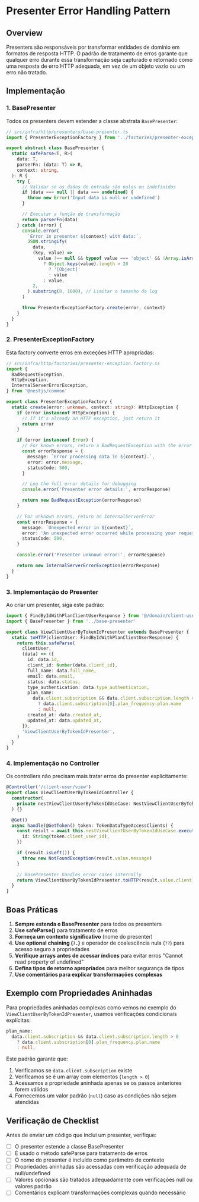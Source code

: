 # Presenter Error Handling Pattern

## Overview

Presenters são responsáveis por transformar entidades de domínio em formatos de resposta HTTP. O padrão de tratamento de erros garante que qualquer erro durante essa transformação seja capturado e retornado como uma resposta de erro HTTP adequada, em vez de um objeto vazio ou um erro não tratado.

## Implementação

### 1. BasePresenter

Todos os presenters devem estender a classe abstrata `BasePresenter`:

```typescript
// src/infra/http/presenters/base-presenter.ts
import { PresenterExceptionFactory } from '../factories/presenter-exception.factory'

export abstract class BasePresenter {
  static safeParse<T, R>(
    data: T,
    parserFn: (data: T) => R,
    context: string,
  ): R {
    try {
      // Validar se os dados de entrada são nulos ou indefinidos
      if (data === null || data === undefined) {
        throw new Error('Input data is null or undefined')
      }

      // Executar a função de transformação
      return parserFn(data)
    } catch (error) {
      console.error(
        `Error in presenter ${context} with data:`,
        JSON.stringify(
          data,
          (key, value) =>
            value !== null && typeof value === 'object' && !Array.isArray(value)
              ? Object.keys(value).length > 20
                ? '[Object]'
                : value
              : value,
          2,
        ).substring(0, 1000), // Limitar o tamanho do log
      )

      throw PresenterExceptionFactory.create(error, context)
    }
  }
}
```

### 2. PresenterExceptionFactory

Esta factory converte erros em exceções HTTP apropriadas:

```typescript
// src/infra/http/factories/presenter-exception.factory.ts
import {
  BadRequestException,
  HttpException,
  InternalServerErrorException,
} from '@nestjs/common'

export class PresenterExceptionFactory {
  static create(error: unknown, context: string): HttpException {
    if (error instanceof HttpException) {
      // If it's already an HTTP exception, just return it
      return error
    }

    if (error instanceof Error) {
      // For known errors, return a BadRequestException with the error message
      const errorResponse = {
        message: `Error processing data in ${context}.`,
        error: error.message,
        statusCode: 500,
      }

      // Log the full error details for debugging
      console.error('Presenter error details:', errorResponse)

      return new BadRequestException(errorResponse)
    }

    // For unknown errors, return an InternalServerError
    const errorResponse = {
      message: `Unexpected error in ${context}`,
      error: 'An unexpected error occurred while processing your request',
      statusCode: 500,
    }

    console.error('Presenter unknown error:', errorResponse)

    return new InternalServerErrorException(errorResponse)
  }
}
```

### 3. Implementação do Presenter

Ao criar um presenter, siga este padrão:

```typescript
import { FindByIdWithPlanClientUserResponse } from '@/domain/client-user/application/repositories/clients-users-repository'
import { BasePresenter } from '../base-presenter'

export class ViewClientUserByTokenIdPresenter extends BasePresenter {
  static toHTTP(clientUser: FindByIdWithPlanClientUserResponse) {
    return this.safeParse(
      clientUser,
      (data) => ({
        id: data.id,
        client_id: Number(data.client_id),
        full_name: data.full_name,
        email: data.email,
        status: data.status,
        type_authentication: data.type_authentication,
        plan_name:
          data.client.subscription && data.client.subscription.length > 0
            ? data.client.subscription[0].plan_frequency.plan.name
            : null,
        created_at: data.created_at,
        updated_at: data.updated_at,
      }),
      'ViewClientUserByTokenIdPresenter',
    )
  }
}
```

### 4. Implementação no Controller

Os controllers não precisam mais tratar erros do presenter explicitamente:

```typescript
@Controller('/client-user/view')
export class ViewClientUserByTokenIdController {
  constructor(
    private nestViewClientUserByTokenIdUseCase: NestViewClientUserByTokenIdUseCase,
  ) {}

  @Get()
  async handle(@GetToken() token: TokenDataTypeAccessClients) {
    const result = await this.nestViewClientUserByTokenIdUseCase.execute({
      id: String(token.client_user_id),
    })

    if (result.isLeft()) {
      throw new NotFoundException(result.value.message)
    }

    // BasePresenter handles error cases internally
    return ViewClientUserByTokenIdPresenter.toHTTP(result.value.client)
  }
}
```

## Boas Práticas

1. **Sempre estenda o BasePresenter** para todos os presenters
2. **Use safeParse()** para tratamento de erros
3. **Forneça um contexto significativo** (nome do presenter)
4. **Use optional chaining (`?.`)** e operador de coalescência nula (`??`) para acesso seguro a propriedades
5. **Verifique arrays antes de acessar índices** para evitar erros "Cannot read property of undefined"
6. **Defina tipos de retorno apropriados** para melhor segurança de tipos
7. **Use comentários para explicar transformações complexas**

## Exemplo com Propriedades Aninhadas

Para propriedades aninhadas complexas como vemos no exemplo do `ViewClientUserByTokenIdPresenter`, usamos verificações condicionais explícitas:

```typescript
plan_name:
  data.client.subscription && data.client.subscription.length > 0
    ? data.client.subscription[0].plan_frequency.plan.name
    : null,
```

Este padrão garante que:

1. Verificamos se `data.client.subscription` existe
2. Verificamos se é um array com elementos (`length > 0`)
3. Acessamos a propriedade aninhada apenas se os passos anteriores forem válidos
4. Fornecemos um valor padrão (`null`) caso as condições não sejam atendidas

## Verificação de Checklist

Antes de enviar um código que inclui um presenter, verifique:

- [ ] O presenter estende a classe BasePresenter
- [ ] É usado o método safeParse para tratamento de erros
- [ ] O nome do presenter é incluído como parâmetro de contexto
- [ ] Propriedades aninhadas são acessadas com verificação adequada de null/undefined
- [ ] Valores opcionais são tratados adequadamente com verificações null ou valores padrão
- [ ] Comentários explicam transformações complexas quando necessário
